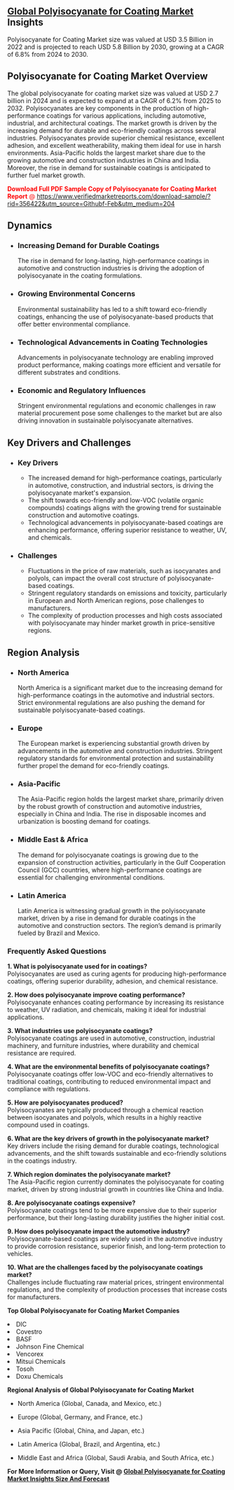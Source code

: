 <h2><a href="https://www.verifiedmarketreports.com/download-sample/?rid=356422&amp;utm_source=Githubf&amp;utm_medium=204" target="_blank">Global Polyisocyanate for Coating Market</a> Insights</h2><p>Polyisocyanate for Coating Market size was valued at USD 3.5 Billion in 2022 and is projected to reach USD 5.8 Billion by 2030, growing at a CAGR of 6.8% from 2024 to 2030.</p><p> <h2>Polyisocyanate for Coating Market Overview</h2> <p>The global polyisocyanate for coating market size was valued at USD 2.7 billion in 2024 and is expected to expand at a CAGR of 6.2% from 2025 to 2032. Polyisocyanates are key components in the production of high-performance coatings for various applications, including automotive, industrial, and architectural coatings. The market growth is driven by the increasing demand for durable and eco-friendly coatings across several industries. Polyisocyanates provide superior chemical resistance, excellent adhesion, and excellent weatherability, making them ideal for use in harsh environments. Asia-Pacific holds the largest market share due to the growing automotive and construction industries in China and India. Moreover, the rise in demand for sustainable coatings is anticipated to further fuel market growth.</p> <p><p><span class=""><span style="color: #ff0000;"><strong>Download Full PDF Sample Copy of Polyisocyanate for Coating Market Report</strong> @ </span><a href="https://www.verifiedmarketreports.com/download-sample/?rid=356422&amp;utm_source=Githubf-Feb&amp;utm_medium=204" target="_blank">https://www.verifiedmarketreports.com/download-sample/?rid=356422&amp;utm_source=Githubf-Feb&amp;utm_medium=204</a></span></p></p> <h2>Dynamics</h2> <ul> <li><h3>Increasing Demand for Durable Coatings</h3> The rise in demand for long-lasting, high-performance coatings in automotive and construction industries is driving the adoption of polyisocyanate in the coating formulations. </li> <li><h3>Growing Environmental Concerns</h3> Environmental sustainability has led to a shift toward eco-friendly coatings, enhancing the use of polyisocyanate-based products that offer better environmental compliance. </li> <li><h3>Technological Advancements in Coating Technologies</h3> Advancements in polyisocyanate technology are enabling improved product performance, making coatings more efficient and versatile for different substrates and conditions. </li> <li><h3>Economic and Regulatory Influences</h3> Stringent environmental regulations and economic challenges in raw material procurement pose some challenges to the market but are also driving innovation in sustainable polyisocyanate alternatives. </li> </ul> <h2>Key Drivers and Challenges</h2> <ul> <li><h3>Key Drivers</h3> <ul> <li>The increased demand for high-performance coatings, particularly in automotive, construction, and industrial sectors, is driving the polyisocyanate market's expansion.</li> <li>The shift towards eco-friendly and low-VOC (volatile organic compounds) coatings aligns with the growing trend for sustainable construction and automotive coatings.</li> <li>Technological advancements in polyisocyanate-based coatings are enhancing performance, offering superior resistance to weather, UV, and chemicals.</li> </ul> </li> <li><h3>Challenges</h3> <ul> <li>Fluctuations in the price of raw materials, such as isocyanates and polyols, can impact the overall cost structure of polyisocyanate-based coatings.</li> <li>Stringent regulatory standards on emissions and toxicity, particularly in European and North American regions, pose challenges to manufacturers.</li> <li>The complexity of production processes and high costs associated with polyisocyanate may hinder market growth in price-sensitive regions.</li> </ul> </li> </ul> <h2>Region Analysis</h2> <ul> <li><h3>North America</h3> North America is a significant market due to the increasing demand for high-performance coatings in the automotive and industrial sectors. Strict environmental regulations are also pushing the demand for sustainable polyisocyanate-based coatings. </li> <li><h3>Europe</h3> The European market is experiencing substantial growth driven by advancements in the automotive and construction industries. Stringent regulatory standards for environmental protection and sustainability further propel the demand for eco-friendly coatings. </li> <li><h3>Asia-Pacific</h3> The Asia-Pacific region holds the largest market share, primarily driven by the robust growth of construction and automotive industries, especially in China and India. The rise in disposable incomes and urbanization is boosting demand for coatings. </li> <li><h3>Middle East & Africa</h3> The demand for polyisocyanate coatings is growing due to the expansion of construction activities, particularly in the Gulf Cooperation Council (GCC) countries, where high-performance coatings are essential for challenging environmental conditions. </li> <li><h3>Latin America</h3> Latin America is witnessing gradual growth in the polyisocyanate market, driven by a rise in demand for durable coatings in the automotive and construction sectors. The region’s demand is primarily fueled by Brazil and Mexico. </li> </ul> <h3>Frequently Asked Questions</h3> <p><strong>1. What is polyisocyanate used for in coatings?</strong><br>Polyisocyanates are used as curing agents for producing high-performance coatings, offering superior durability, adhesion, and chemical resistance.</p> <p><strong>2. How does polyisocyanate improve coating performance?</strong><br>Polyisocyanate enhances coating performance by increasing its resistance to weather, UV radiation, and chemicals, making it ideal for industrial applications.</p> <p><strong>3. What industries use polyisocyanate coatings?</strong><br>Polyisocyanate coatings are used in automotive, construction, industrial machinery, and furniture industries, where durability and chemical resistance are required.</p> <p><strong>4. What are the environmental benefits of polyisocyanate coatings?</strong><br>Polyisocyanate coatings offer low-VOC and eco-friendly alternatives to traditional coatings, contributing to reduced environmental impact and compliance with regulations.</p> <p><strong>5. How are polyisocyanates produced?</strong><br>Polyisocyanates are typically produced through a chemical reaction between isocyanates and polyols, which results in a highly reactive compound used in coatings.</p> <p><strong>6. What are the key drivers of growth in the polyisocyanate market?</strong><br>Key drivers include the rising demand for durable coatings, technological advancements, and the shift towards sustainable and eco-friendly solutions in the coatings industry.</p> <p><strong>7. Which region dominates the polyisocyanate market?</strong><br>The Asia-Pacific region currently dominates the polyisocyanate for coating market, driven by strong industrial growth in countries like China and India.</p> <p><strong>8. Are polyisocyanate coatings expensive?</strong><br>Polyisocyanate coatings tend to be more expensive due to their superior performance, but their long-lasting durability justifies the higher initial cost.</p> <p><strong>9. How does polyisocyanate impact the automotive industry?</strong><br>Polyisocyanate-based coatings are widely used in the automotive industry to provide corrosion resistance, superior finish, and long-term protection to vehicles.</p> <p><strong>10. What are the challenges faced by the polyisocyanate coatings market?</strong><br>Challenges include fluctuating raw material prices, stringent environmental regulations, and the complexity of production processes that increase costs for manufacturers.</p> </p><p><strong>Top Global Polyisocyanate for Coating Market Companies</strong></p><div data-test-id=""><p><li>DIC</li><li> Covestro</li><li> BASF</li><li> Johnson Fine Chemical</li><li> Vencorex</li><li> Mitsui Chemicals</li><li> Tosoh</li><li> Doxu Chemicals</li></p><div><strong>Regional Analysis of&nbsp;Global Polyisocyanate for Coating Market</strong></div><ul><li dir="ltr"><p dir="ltr">North America&nbsp;(Global, Canada, and Mexico, etc.)</p></li><li dir="ltr"><p dir="ltr">Europe (Global, Germany, and France, etc.)</p></li><li dir="ltr"><p dir="ltr">Asia Pacific&nbsp;(Global, China, and Japan, etc.)</p></li><li dir="ltr"><p dir="ltr">Latin America&nbsp;(Global, Brazil, and Argentina, etc.)</p></li><li dir="ltr">Middle East and Africa&nbsp;(Global, Saudi Arabia, and South Africa, etc.)</li></ul><p><strong>For More Information or Query, Visit @&nbsp;</strong><strong><a href="https://www.verifiedmarketreports.com/product/polyisocyanate-for-coating-market/?utm_source=Githubf&amp;utm_medium=204" target="_blank">Global Polyisocyanate for Coating Market Insights Size And Forecast</a></strong></p></div>
